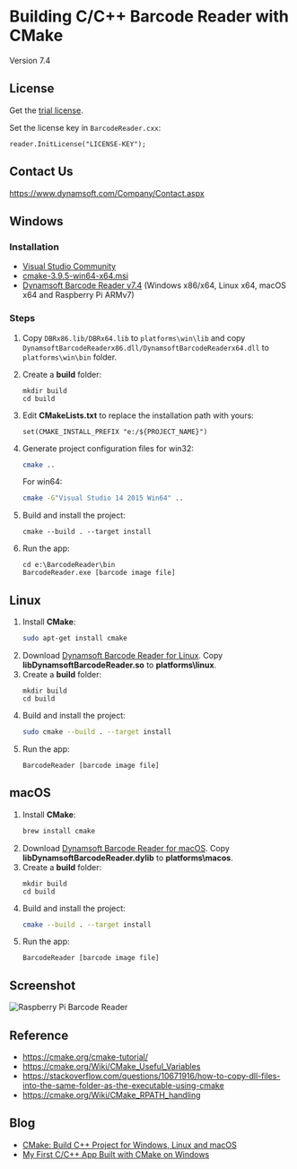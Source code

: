 # Building C/C++ Barcode Reader with CMake

Version 7.4

## License
Get the [trial license](https://www.dynamsoft.com/CustomerPortal/Portal/Triallicense.aspx).

Set the license key in `BarcodeReader.cxx`:

```
reader.InitLicense("LICENSE-KEY");
```

## Contact Us
https://www.dynamsoft.com/Company/Contact.aspx

## Windows
### Installation
* [Visual Studio Community](https://www.visualstudio.com/downloads/)
* [cmake-3.9.5-win64-x64.msi](https://cmake.org/files/v3.9/cmake-3.9.5-win64-x64.msi)
* [Dynamsoft Barcode Reader v7.4](https://www.dynamsoft.com/Downloads/Downloads.aspx) (Windows x86/x64, Linux x64, macOS x64 and Raspberry Pi ARMv7)

### Steps
1. Copy `DBRx86.lib/DBRx64.lib` to `platforms\win\lib` and copy `DynamsoftBarcodeReaderx86.dll/DynamsoftBarcodeReaderx64.dll` to `platforms\win\bin` folder.
2. Create a **build** folder:
    ```
    mkdir build
    cd build
    ```
3. Edit **CMakeLists.txt** to replace the installation path with yours:
    ```
    set(CMAKE_INSTALL_PREFIX "e:/${PROJECT_NAME}")
    ```
4. Generate project configuration files for win32:
    ```bash
    cmake ..
    ```

    For win64:
    ```bash
    cmake -G"Visual Studio 14 2015 Win64" ..
    ```
5. Build and install the project:
    ```
    cmake --build . --target install
    ```
6. Run the app:
    ```
    cd e:\BarcodeReader\bin
    BarcodeReader.exe [barcode image file]
    ```

## Linux 
1. Install **CMake**:
    ```bash
    sudo apt-get install cmake
    ```
2. Download [Dynamsoft Barcode Reader for Linux](https://www.dynamsoft.com/Downloads/Dynamic-Barcode-Reader-for-Linux-Download.aspx). Copy **libDynamsoftBarcodeReader.so** to **platforms\linux**.
3. Create a **build** folder:
    ```
    mkdir build
    cd build
    ```
4. Build and install the project:
    ```bash
    sudo cmake --build . --target install
    ```
5. Run the app:
    ```
    BarcodeReader [barcode image file]
    ```

## macOS
1. Install **CMake**:
    ```bash
    brew install cmake
    ```
2. Download [Dynamsoft Barcode Reader for macOS](https://www.dynamsoft.com/Downloads/Dynamic-Barcode-Reader-Download.aspx?edition=macos&version=5.2). Copy **libDynamsoftBarcodeReader.dylib** to **platforms\macos**.
3. Create a **build** folder:
    ```
    mkdir build
    cd build
    ```
4. Build and install the project:
    ```bash
    cmake --build . --target install
    ```
5. Run the app:
    ```
    BarcodeReader [barcode image file]
    ```

## Screenshot

![Raspberry Pi Barcode Reader](https://www.codepool.biz/wp-content/uploads/2016/03/rpi_dbr_result.png)

## Reference
* https://cmake.org/cmake-tutorial/
* https://cmake.org/Wiki/CMake_Useful_Variables
* https://stackoverflow.com/questions/10671916/how-to-copy-dll-files-into-the-same-folder-as-the-executable-using-cmake
* https://cmake.org/Wiki/CMake_RPATH_handling

## Blog
* [CMake: Build C++ Project for Windows, Linux and macOS](http://www.codepool.biz/cmake-cc-windows-linux-macos.html)
* [My First C/C++ App Built with CMake on Windows](http://www.codepool.biz/cc-barcode-app-cmake-windows.html)
